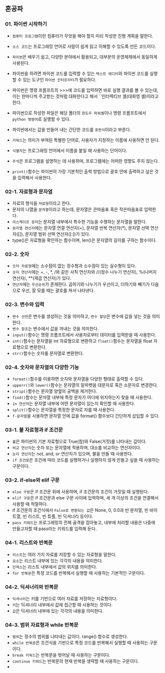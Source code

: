 ## 혼공파

### 01. 파이썬 시작하기

- ```컴퓨터 프로그램```이란 컴퓨터가 무엇을 해야 할지 미리 작성한 진행 계획을 말한다.

- ```소스 코드```는 프로그래밍 언어로 사람이 쉽게 읽고 이해할 수 있도록 만든 코드이다.
- ```파이썬```은 배우기 쉽고, 다양한 분야에서 활용되고, 대부분의 운영체제에서 동일하게 사용된다.
- 파이썬을 하려면 파이썬 코드를 입력할 수 있는 ```텍스트 에디터```와 파이썬 코드를 실행할 수 있는 도구인 ```파이썬 인터프리터```가 필요하다.
- 파이썬은 명령 프롬프트의 >>>에 코드를 입력하면 바로 실행 결과를 볼 수 있는데, 이는 한마디씩 주고받는 것처럼 대화한다고 해서 ``인터렉티브 셸(대화영 셸)이라고 한다.
- 파이썬으로 작성한 파일은 해당 폴더의 ```윈도우 파워셸```이나 명령 프롬프트에서 ```python 명령어```로 실행할 수 있다.

- 파이썬에서는 값을 만들어 내는 간단한 코드를 ```표현식```이라고 부른다.
- ```키워드```는 의미가 부여된 특별한 단어로, 사용자가 지정하는 이름에 사용하면 안 된다.
- ```식별자```는 프로그래밍 언어에서 이름을 붙일 때 사용하는 단어이다.
- ```주석```은 프로그램을 설명하는 데 사용하며, 프로그램에는 어떠한 영향도 주지 않는다.
- ```print()```함수는 파이썬의 가장 기본적인 출력 방법으로 괄호 안에 출력하고 싶은 것을 입력해서 사용한다.



### 02-1. 자료형과 문자열

- 자료의 형식을 ```자료형```이라고 한다.
- 문자의 나열을 ```문자열```이라고 하는데, 문자열은 큰따옴표 혹은 작은따옴표로 입력한다.
- ```이스케이프 문자```는 문자열 내부에서 특수한 기능을 수행하는 문자열을 말한다.
- ```문자열 연산자```에는 문자열 연결 연산자(+), 문자열 반복 연산자(*), 문자열 선택 연산자([]), 문자열 범위 선택 연산자([:])가 있다.
- type()은 자료형을 확인하는 함수이며, len()은 문자열의 길이를 구하는 함수이다.



### 02-2. 숫자

- ```숫자 자료형```에는 소수점이 없는 정수형과 소수점이 있는 실수형이 있다.
- ```숫자 연산자```에는 +, -, *, /와 같은 사칙 연산자와 //(정수 나누기 연산자), %(나머지 연산자), **(제곱 연산자)가 있다.
- ```연산자```에는 ```우선순위```가 존재한다. 곱하기와 나누기가 우선이고, 더하기와 빼기가 다음으로 우선, 잘 모를 때는 괄호를 쳐서 나타낸다.



### 02-3. 변수와 입력

- ```변수 선언```은 변수를 생성하는 것을 의미하고, ```변수 할당```은 변수에 값을 넣는 것을 의미한다.
- ```변수 참조```는 변수에서 값을 꺼내는 것을 의미한다.
- ```input()```함수는 명령 프롬프트에서 사용자로부터 데이터를 입력받을 때 사용한다.
- ```int()```함수는 문자열을 int 자료형으로 변환하고 ```float()```함수는 문자열을 float 자료형으로 변환한다.
- ```str()```함수는 숫자를 문자열로 변환한다.



### 02-4. 숫자와 문자열의 다양한 기능

- ```format()```함수를 이용하면 숫자와 문자열을 다양한 형태로 출력할 수 있다.
- ```upperr()```와 ```lower()```함수는 문자열의 알파벳을 대문자로 혹은 소문자로 변경한다.
- ```strip()```함수는 문자열 양옆의 공백을 제거한다.
- ```find()```함수는 문자열 내부에 특정 문자가 어디에 위치하는지 찾을 때 사용한다.
- ```in 연산자```는 문자열 내부에 어떤 문자열이 있는지 확인할 때 사용한다.
- ```split()```함수는 문자열을 특정한 문자로 자를 때 사용한다.
- ```f-문자열```을 사용하면 문자열 안에 값을 format() 함수보다 간단하게 삽입할 수 있다.



### 03-1. 불 자료형과 if 조건문

- ```불```은 파이썬의 기본 자료형으로 True(참)와 False(거짓)를 나타내는 값이다.
- ```비교 연산자```는 숫자 또는 문자열에 적용하며, 대소를 비교하는 연산자이다.
- ```논리 연산자```는 not, and, or 연산자가 있으며, 불을 만들 때 사용한다.
- ```if 조건문```은 조건에 따라 코드를 실행하거나 실행하지 않게 만들고 싶을 때 사용하는 구문이다.



### 03-2. if-else와 elif 구문

- ```else 구문```은 if 조건문 뒤에 사용하며, if 조건문의 조건이 거짓일 때 실행된다.
- ```elif 구문```은 if 조건문과 else 구문 사이에 입력하며, 세 개 이상의 조건을 연결해서 사용할 때 적절하다.
- if 조건문의 조건식에서 ```False로 변환되는 값```은 None, 0, 0.0과 빈 문자열, 빈 바이트열, 빈 리스트, 빈 튜플, 빈 딕셔너리 등이다.
- ```pass 키워드```는 프로그래밍의 전체 골격을 잡아놓고, 내부에 처리할 내용은 나중에 만들고자할 때 pass라는 키워드를 입력해 둔다.



### 04-1. 리스트와 반복문

- ```리스트```는 여러 가지 자료를 저장할 수 있는 자료형을 말한다.
- ```요소```는 리스트 내부에 있는 각각의 내용을 의미한다.
- ```인덱스```는 리스트 내부에서 값의 위치를 의미한다.
- ```for 반복문```은 특정 코드를 반복해서 실행할 때 사용하는 기본적인 구문이다.



### 04-2. 딕셔너리와 반복문

- ```딕셔너리```는 키를 기반으로 여러 자료를 저장하는 자료형이다.
- ```키```는 딕셔너리 내부에서 값에 접근할 때 사용하는 것이다.
- ```값```은 딕셔너리 내부에 있는 각각의 내용을 의미한다.



### 04-3. 범위 자료형과 while 반복문

- ```범위```는 정수의 범위를 나타내는 값이다. range() 함수로 생성한다.
- ```while 반복문```은 조건식을 기반으로 특정 코드를 반복해서 실행할 때 사용하는 구문이다.
- ```break 키워드```는 반복문을 벗어날 때 사용하는 구문이다.
- ```continue 키워드```는 반복문의 현재 반복을 생략할 때 사용하는 구문이다.
- 

